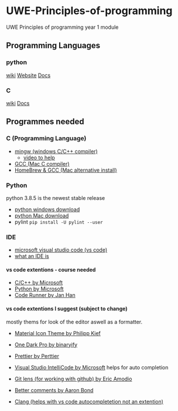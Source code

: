 # UWE-Principles-of-programming

UWE Principles of programming year 1 module

## Programming Languages

### python

[wiki](<https://en.wikipedia.org/wiki/Python_(programming_language)>)
[Website](https://www.python.org/)
[Docs](https://devdocs.io/python~3.8/)

### C

[wiki](<https://en.wikipedia.org/wiki/C_(programming_language)>)
[Docs](https://devdocs.io/c/)

## Programmes needed

### C (Programming Language)

- [mingw (windows C/C++ compiler)](https://osdn.net/projects/mingw/releases/)
  - [video to help](https://www.youtube.com/watch?v=guM4XS43m4I&ab_channel=LearningLad)
- [GCC (Mac C compiler)](https://www.cs.auckland.ac.nz/~paul/C/Mac/)
- [HomeBrew & GCC (Mac alternative install)](https://www.youtube.com/watch?v=0z-fCNNqfEg&ab_channel=ProgrammingwithDr.Hayes)

### Python

python 3.8.5 is the newest stable release

- [python windows download](https://www.python.org/downloads/windows/)
- [python Mac download](https://www.python.org/downloads/mac-osx/)
- pylint `pip install -U pylint --user`

### IDE

- [microsoft visual studio code (vs code)](https://code.visualstudio.com/download)
- [what an IDE is](https://www.codecademy.com/articles/what-is-an-ide)

#### vs code extentions - course needed

- [C/C++ by Microsoft](https://marketplace.visualstudio.com/items?itemName=ms-vscode.cpptools)
- [Python by Microsoft](https://marketplace.visualstudio.com/items?itemName=ms-python.python)
- [Code Runner by Jan Han](https://marketplace.visualstudio.com/items?itemName=formulahendry.code-runner)

#### vs code extentions I suggest (subject to change)

mostly thems for look of the editor aswell as a formatter.

- [Material Icon Theme by Philipp Kief](https://marketplace.visualstudio.com/items?itemName=PKief.material-icon-theme)
- [One Dark Pro by binaryify](https://marketplace.visualstudio.com/items?itemName=zhuangtongfa.Material-theme)
- [Prettier by Perttier](https://marketplace.visualstudio.com/items?itemName=esbenp.prettier-vscode)
- [Visual Studio IntelliCode by Microsoft](https://marketplace.visualstudio.com/items?itemName=VisualStudioExptTeam.vscodeintellicode) helps for auto completion
- [Git lens (for working with github) by Eric Amodio](https://marketplace.visualstudio.com/items?itemName=eamodio.gitlens)
- [Better comments by Aaron Bond](https://marketplace.visualstudio.com/items?itemName=aaron-bond.better-comments)

- [Clang (helps with vs code autocompletetion not an extention)](https://releases.llvm.org/3.7.0/LLVM-3.7.0-win64.exe)
